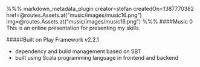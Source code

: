%%% markdown_metadata_plugin 
creator=stefan
createdOn=1387770382
href=@routes.Assets.at("music/images/music16.png")
img=@routes.Assets.at("music/images/music16.png")
%%%
####Music 0
This is an online presentation for presenting my skills.

#####Built on Play Framework v2.2.1
* dependency and build management based on SBT
* built using Scala programming language in frontend and backend
